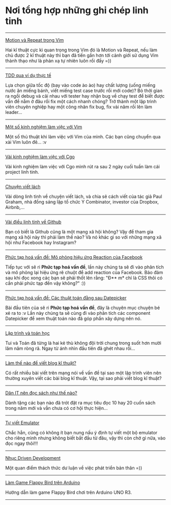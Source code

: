 # Nơi tổng hợp những ghi chép linh tinh

---

[Motion và Repeat trong Vim](posts/vim-motion-va-repeat.html)

Hai kĩ thuật cực kì quan trọng trong Vim đó là Motion và Repeat, nếu làm chủ được 2 kĩ thuật này thì bạn đã tiến gần hơn tới cảnh giới sử dụng Vim thành thạo như là phản xạ tự nhiên luôn rồi đấy =))

---

[TDD qua ví dụ thực tế](/posts/tdd.html)

Lựa chọn giữa tốc độ (bay vào code ào ào) hay chất lượng (uống miếng nước ăn miếng bánh, viết miếng test case trước rồi mới code)? Bỏ thời gian ra ngồi debug và cãi nhau với tester hay nhận bug về chạy test để biết được vấn đề nằm ở đâu rồi fix một cách nhanh chóng? Trở thành một lập trình viên chuyên nghiệp hay một công nhân fix bug, fix vài năm rồi lên làm leader...

---

[Một số kinh nghiệm làm việc với Vim](/posts/vai-phim-tat-vim.html)

Một số thủ thuật khi làm việc với Vim của mình. Các bạn cũng chuyển qua xài Vim luôn đê... :v

---

[Vài kinh nghiệm làm việc với Cgo](/posts/vai-dieu-ve-cgo.html)

Vài kinh nghiệm làm việc với Cgo mình rút ra sau 2 ngày cuối tuần làm cái project linh tinh.

---

[Chuyện viết lách](/posts/chuyen-viet-lach.html)

Vài dòng linh tinh về chuyện viết lách, và chia sẽ cách viết của tác giả Paul Graham, nhà đồng sáng lập tổ chức Y Combinator, investor của Dropbox, Airbnb,...

---

[Vài điều linh tinh về Github](/posts/tan-man-github.html)

Bạn có biết là Github cũng là một mạng xã hội không? Vậy để tham gia mạng xã hội này thì phải làm thế nào? Và nó khác gì so với những mạng xã hội như Facebook hay Instagram?

---

[Phức tạp hoá vấn đề: Mô phỏng hiệu ứng Reaction của Facebook](/posts/phuc-tap-hoa-facebook-reaction.html)

Tiếp tục với sê ri **Phức tạp hoá vấn đề**, lần này chúng ta sẽ đi vào phân tích và mô phỏng lại hiệu ứng rê chuột để add reaction của Facebook. Bảo đảm sau khi đọc xong các bạn sẽ phải thốt lên rằng: "Đ** m* chỉ là CSS thôi có cần phải phức tạp đến vậy không?" :))

---

[Phức tạp hoá vấn đề: Các thuật toán đằng sau Datepicker](/posts/phuc-tap-hoa-datepicker.html)

Bài đầu tiên của sê ri **Phức tạp hoá vấn đề**, đây là chuyên mục chuyện bé xé ra to :v Lần này chúng ta sẽ cùng đi vào phân tích các component Datepicker để xem thuật toán nào đã góp phần xây dựng nên nó.

---
[Lập trình và toán học](/posts/lap-trinh-va-toan-hoc.html)

Tui và Toán đã từng là hai kẻ thù không đội trời chung trong suốt hơn mười lăm năm ròng rã. Ngay từ ánh nhìn đầu tiên đã ghét nhau rồi...

---
[Làm thế nào để viết blog kĩ thuật?](/posts/lam-the-nao-viet-blog-ki-thuat.html)

Có rất nhiều bài viết trên mạng nói về vấn đề tại sao một lập trình viên nên thường xuyên viết các bài blog kĩ thuật. Vậy, tại sao phải viết blog kĩ thuật?

---
[Dân IT nên đọc sách như thế nào?](/posts/dan-it-doc-sach.html)

Dành tặng các bạn nào đã trót đặt ra mục tiêu đọc 10 hay 20 cuốn sách trong năm mới và vẫn chưa có cơ hội thực hiện...

---
[Tự viết Emulator](/posts/tu-viet-emulator.html)

Chắc hẳn, cũng có không ít bạn nung nấu ý định tự viết một bộ emulator cho riêng mình nhưng không biết bắt đầu từ đâu, vậy thì còn chờ gì nữa, vào đọc ngay thôi!!!

---
[Nhục Driven Development](/posts/nhuc-driven-development.html)

Một quan điểm thách thức dư luận về việc phát triển bản thân =))

---
[Làm Game Flappy Bird trên Arduino](http://huytd.github.io/posts/lam-game-flappy-bird-tren-arduino.html)

Hướng dẫn làm game Flappy Bird chơi trên Arduino UNO R3.

---
